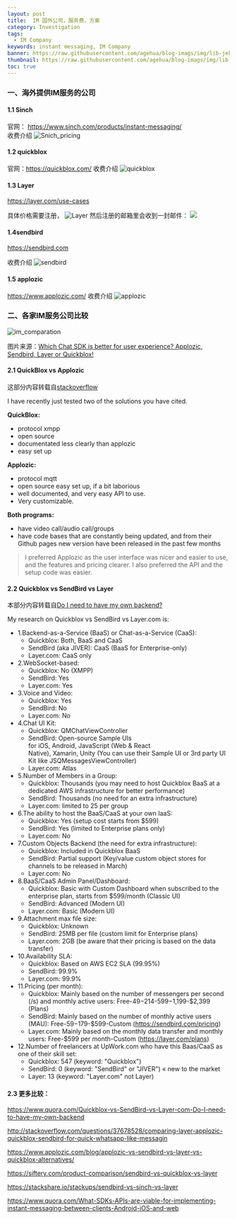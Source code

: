 ```yaml
---
layout: post
title:  IM 国外公司，服务费，方案
category: Investigation
tags:
  - IM Company
keywords: instant messaging, IM Company
banner: https://raw.githubusercontent.com/agehua/blog-imags/img/lib-jekyll/Autumn%20Landscape%20with%20Four%20Trees.jpg
thumbnail: https://raw.githubusercontent.com/agehua/blog-imags/img/lib-jekyll/Autumn%20Landscape%20with%20Four%20Trees.jpg
toc: true
---
```


### 一、海外提供IM服务的公司

#### 1.1 Sinch
官网： https://www.sinch.com/products/instant-messaging/  
收费介绍
![Snich_pricing](https://raw.githubusercontent.com/agehua/blog-imags/img/lib-hexo-blog-img/blogimages/2017//im_company_abroad/im_snich.png)

<!--more-->

#### 1.2 quickblox

官网：https://quickblox.com/
收费介绍
![quickblox](https://raw.githubusercontent.com/agehua/blog-imags/img/lib-hexo-blog-img/blogimages/2017//im_company_abroad/im_quickblox.png)

#### 1.3 Layer
https://layer.com/use-cases

具体价格需要注册，
![Layer](https://raw.githubusercontent.com/agehua/blog-imags/img/lib-hexo-blog-img/blogimages/2017//im_company_abroad/im_layer.png)
然后注册的邮箱里会收到一封邮件：
![](https://raw.githubusercontent.com/agehua/blog-imags/img/lib-hexo-blog-img/blogimages/2017//im_company_abroad/im_layer_email.png)

#### 1.4sendbird
https://sendbird.com

收费介绍
![sendbird](https://raw.githubusercontent.com/agehua/blog-imags/img/lib-hexo-blog-img/blogimages/2017//im_company_abroad/im_sendbird.png)

#### 1.5 applozic
https://www.applozic.com/
收费介绍
![applozic](https://raw.githubusercontent.com/agehua/blog-imags/img/lib-hexo-blog-img/blogimages/2017//im_company_abroad/im_applozic.png)

### 二、各家IM服务公司比较
![im_comparation](https://raw.githubusercontent.com/agehua/blog-imags/img/lib-hexo-blog-img/blogimages/2017//im_company_abroad/im_comparation.png)

图片来源：[Which Chat SDK is better for user experience? Applozic, Sendbird, Layer or Quickblox!](https://www.applozic.com/blog/applozic-vs-sendbird-vs-layer-vs-quickblox-alternatives/)


#### 2.1 QuickBlox vs Applozic

这部分内容转载自[stackoverflow](http://stackoverflow.com/questions/37678528/comparing-layer-applozic-quickblox-sendbird-for-quick-whatsapp-like-messagin)

I have recently just tested two of the solutions you have cited.

**QuickBlox:**
- protocol xmpp
- open source
- documentated less clearly than applozic
- easy set up

**Applozic:**
- protocol mqtt
- open source easy set up, if a bit laborious
- well documented, and very easy API to use.
- Very customizable.

**Both programs:**
- have video call/audio call/groups
- have code bases that are constantly being updated, and from their Github pages new version have been released in the past few months

> I preferred Applozic as the user interface was nicer and easier to use, and the features and pricing clearer. I also preferred the API and the setup code was easier.


#### 2.2 Quickblox vs SendBird vs Layer

本部分内容转载自[Do I need to have my own backend?](https://www.quora.com/Quickblox-vs-SendBird-vs-Layer-com-Do-I-need-to-have-my-own-backend)

My research on Quickblox vs SendBird vs Layer.com is:

- 1.Backend-as-a-Service (BaaS) or Chat-as-a-Service (CaaS):
  - Quickblox: Both, BaaS and CaaS
  - SendBird (aka JIVER): CaaS (BaaS for Enterprise-only)
  - Layer.com: CaaS only
- 2.WebSocket-based:
  - Quickblox: No (XMPP)
  - SendBird: Yes
  - Layer.com: Yes
- 3.Voice and Video:
  - Quickblox: Yes
  - SendBird: No
  - Layer.com: No
- 4.Chat UI Kit:
  - Quickblox: QMChatViewController
  - SendBird: Open-source Sample UIs for iOS, Android, JavaScript (Web & React Native), Xamarin, Unity (You can use their Sample UI or 3rd party UI Kit like JSQMessagesViewController)
  - Layer.com: Atlas
- 5.Number of Members in a Group:
  - Quickblox: Thousands (you may need to host Quickblox BaaS at a dedicated AWS infrastructure for better performance)
  - SendBird: Thousands (no need for an extra infrastructure)
  - Layer.com: limited to 25 per group
- 6.The ability to host the BaaS/CaaS at your own IaaS:
  - Quickblox: Yes (setup cost starts from $599)
  - SendBird: Yes (limited to Enterprise plans only)
  - Layer.com: No
- 7.Custom Objects Backend (the need for extra infrastructure):
  - Quickblox: Included in Quickblox BaaS
  - SendBird: Partial support (Key/value custom object stores for channels to be released in March)
  - Layer.com: No
- 8.BaaS/CaaS Admin Panel/Dashboard:
  - Quickblox: Basic with Custom Dashboard when subscribed to the enterprise plan, starts from $599/month (Classic UI)
  - SendBird: Advanced (Modern UI)
  - Layer.com: Basic (Modern UI)
- 9.Attachment max file size:
  - Quickblox: Unknown
  - SendBird: 25MB per file (custom limit for Enterprise plans)
  - Layer.com: 2GB (be aware that their pricing is based on the data transfer)
- 10.Availability SLA:
  - Quickblox: Based on AWS EC2 SLA (99.95%)
  - SendBird: 99.9%
  - Layer.com: 99.9%
- 11.Pricing (per month):
  - Quickblox: Mainly based on the number of messengers per second (/s) and monthly active users: Free-$49-$214-$599-$1,199-$2,399 (Plans) 
  - SendBird: Mainly based on the number of monthly active users (MAU): Free-$59-$179-$599-Custom (https://sendbird.com/pricing) 
  - Layer.com: Mainly based on the monthly data transfer and monthly users: Free-$599 per month-Custom (https://layer.com/plans)
- 12.Number of freelancers at UpWork.com who have this Baas/CaaS as one of their skill set:
  - Quickblox: 547 (keyword: "Quickblox")
  - SendBird: 0 (keyword: "SendBird" or "JIVER") « new to the market
  - Layer: 13 (keyword: "Layer.com" not Layer)

#### 2.3 更多比较：

https://www.quora.com/Quickblox-vs-SendBird-vs-Layer-com-Do-I-need-to-have-my-own-backend

http://stackoverflow.com/questions/37678528/comparing-layer-applozic-quickblox-sendbird-for-quick-whatsapp-like-messagin

https://www.applozic.com/blog/applozic-vs-sendbird-vs-layer-vs-quickblox-alternatives/

https://siftery.com/product-comparison/sendbird-vs-quickblox-vs-layer

https://stackshare.io/stackups/sendbird-vs-sinch-vs-layer

https://www.quora.com/What-SDKs-APIs-are-viable-for-implementing-instant-messaging-between-clients-Android-iOS-and-web
